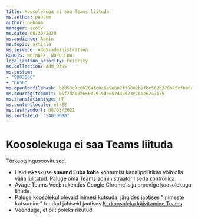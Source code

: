 ```yaml
---
title: Koosolekuga ei saa Teams liituda
ms.author: pebaum
author: pebaum
manager: scotv
ms.date: 08/20/2020
ms.audience: Admin
ms.topic: article
ms.service: o365-administration
ROBOTS: NOINDEX, NOFOLLOW
localization_priority: Priority
ms.collection: Adm_O365
ms.custom:
- "9003566"
- "6656"
ms.openlocfilehash: b2d53c7c06264fc0c6a9e682ff0802b1fbc562b378b75cfb06ca330492dfcf22
ms.sourcegitcommit: b5f7da89a650d2915dc652449623c78be6247175
ms.translationtype: HT
ms.contentlocale: et-EE
ms.lasthandoff: 08/05/2021
ms.locfileid: "54019000"
---
```

# <a name="cant-join-teams-meeting"></a>Koosolekuga ei saa Teams liituda

Tõrkeotsingusoovitused.  

- Halduskeskuse  **suvand Luba kohe**  kohtumist kanalipoliitikas võib olla välja lülitatud. Paluge oma Teams administraatoril seda kontrollida.
- Avage Teams Veebirakendus Google Chrome'is ja proovige koosolekuga liituda.
- Paluge koosolekul olevaid inimesi kutsuda, järgides jaotises "Inimeste kutsumine" toodud juhiseid jaotises [Kiirkoosoleku käivitamine Teams](https://support.microsoft.com/office/start-an-instant-meeting-in-teams-ff95e53f-8231-4739-87fa-00b9723f4ef5).
- Veenduge, et pilt poleks rikutud.

